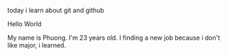 today i learn about git and github

Hello World

My name is Phuong. I'm 23 years old. I finding a new job because i don't like major, i learned. 
